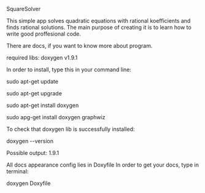 SquareSolver

This simple app solves quadratic equations with rational koefficients and finds rational solutions.
The main purpose of creating it is to learn how to write good proffesional code.


There are docs, if you want to know more about program.

required libs: doxygen v1.9.1

In order to install, type this in your command line:

sudo apt-get update

sudo apt-get upgrade

sudo apt-get install doxygen

sudo apg-get install doxygen graphwiz


To check that doxygen lib is successfully installed:

doxygen --version

Possible output: 1.9.1


All docs appearance config lies in Doxyfile
In order to get your docs, type in terminal:

doxygen Doxyfile
